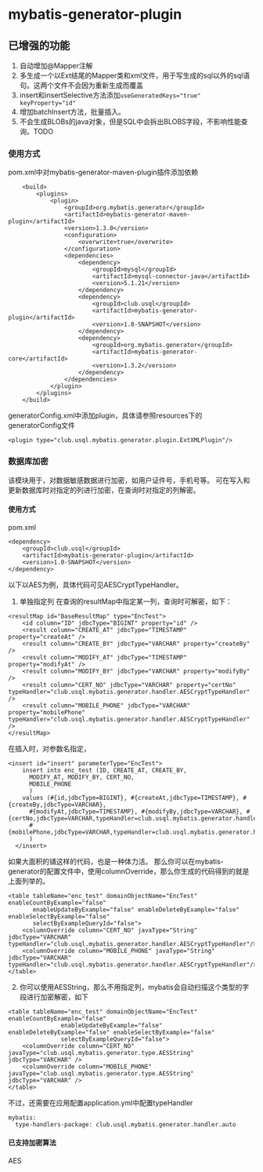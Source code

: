 # mybatis-generator-plugin

## 已增强的功能
1. 自动增加@Mapper注解
2. 多生成一个以Ext结尾的Mapper类和xml文件，用于写生成的sql以外的sql语句。这两个文件不会因为重新生成而覆盖
3. insert和insertSelective方法添加`useGeneratedKeys="true" keyProperty="id"`
4. 增加batchInsert方法，批量插入。
5. 不会生成BLOBs的java对象，但是SQL中会拆出BLOBS字段，不影响性能查询。TODO

### 使用方式
pom.xml中对mybatis-generator-maven-plugin插件添加依赖
```
	<build>
		<plugins>
			<plugin>
				<groupId>org.mybatis.generator</groupId>
				<artifactId>mybatis-generator-maven-plugin</artifactId>
				<version>1.3.0</version>
				<configuration>
					<overwrite>true</overwrite>
				</configuration>
				<dependencies>
					<dependency>
						<groupId>mysql</groupId>
						<artifactId>mysql-connector-java</artifactId>
						<version>5.1.21</version>
					</dependency>
					<dependency>
						<groupId>club.usql</groupId>
						<artifactId>mybatis-generator-plugin</artifactId>
						<version>1.0-SNAPSHOT</version>
					</dependency>
					<dependency>
						<groupId>org.mybatis.generator</groupId>
						<artifactId>mybatis-generator-core</artifactId>
						<version>1.3.2</version>
					</dependency>
				</dependencies>
			</plugin>
		</plugins>
	</build>
```
generatorConfig.xml中添加plugin，具体请参照resources下的generatorConfig文件
```
<plugin type="club.usql.mybatis.generator.plugin.ExtXMLPlugin"/>
```

### 数据库加密
该模块用于，对数据敏感数据进行加密，如用户证件号，手机号等。
可在写入和更新数据库时对指定的列进行加密，在查询时对指定的列解密。

#### 使用方式
pom.xml
```
<dependency>
    <groupId>club.usql</groupId>
    <artifactId>mybatis-generator-plugin</artifactId>
    <version>1.0-SNAPSHOT</version>
</dependency>
```
以下以AES为例，具体代码可见AESCryptTypeHandler。
1. 单独指定列
在查询的resultMap中指定某一列，查询时可解密，如下：
```
<resultMap id="BaseResultMap" type="EncTest">
    <id column="ID" jdbcType="BIGINT" property="id" />
    <result column="CREATE_AT" jdbcType="TIMESTAMP" property="createAt" />
    <result column="CREATE_BY" jdbcType="VARCHAR" property="createBy" />
    <result column="MODIFY_AT" jdbcType="TIMESTAMP" property="modifyAt" />
    <result column="MODIFY_BY" jdbcType="VARCHAR" property="modifyBy" />
    <result column="CERT_NO" jdbcType="VARCHAR" property="certNo" typeHandler="club.usql.mybatis.generator.handler.AESCryptTypeHandler" />
    <result column="MOBILE_PHONE" jdbcType="VARCHAR" property="mobilePhone" typeHandler="club.usql.mybatis.generator.handler.AESCryptTypeHandler" />
</resultMap>
```
在插入时，对参数名指定，
```
<insert id="insert" parameterType="EncTest">
    insert into enc_test (ID, CREATE_AT, CREATE_BY, 
      MODIFY_AT, MODIFY_BY, CERT_NO, 
      MOBILE_PHONE
      )
    values (#{id,jdbcType=BIGINT}, #{createAt,jdbcType=TIMESTAMP}, #{createBy,jdbcType=VARCHAR}, 
      #{modifyAt,jdbcType=TIMESTAMP}, #{modifyBy,jdbcType=VARCHAR}, #{certNo,jdbcType=VARCHAR,typeHandler=club.usql.mybatis.generator.handler.AESCryptTypeHandler}, 
      #{mobilePhone,jdbcType=VARCHAR,typeHandler=club.usql.mybatis.generator.handler.AESCryptTypeHandler}
      )
  </insert>
```
如果大面积的铺这样的代码，也是一种体力活。
那么你可以在mybatis-generator的配置文件中，使用columnOverride，那么你生成的代码得到的就是上面列举的。
```
<table tableName="enc_test" domainObjectName="EncTest" enableCountByExample="false"
       enableUpdateByExample="false" enableDeleteByExample="false" enableSelectByExample="false"
       selectByExampleQueryId="false">
    <columnOverride column="CERT_NO" javaType="String" jdbcType="VARCHAR" typeHandler="club.usql.mybatis.generator.handler.AESCryptTypeHandler"/>
    <columnOverride column="MOBILE_PHONE" javaType="String" jdbcType="VARCHAR" typeHandler="club.usql.mybatis.generator.handler.AESCryptTypeHandler"/>
</table>
```
2. 你可以使用AESString，那么不用指定列，mybatis会自动扫描这个类型的字段进行加密解密，如下
```
<table tableName="enc_test" domainObjectName="EncTest" enableCountByExample="false"
               enableUpdateByExample="false" enableDeleteByExample="false" enableSelectByExample="false"
               selectByExampleQueryId="false">
    <columnOverride column="CERT_NO" javaType="club.usql.mybatis.generator.type.AESString" jdbcType="VARCHAR" />
    <columnOverride column="MOBILE_PHONE" javaType="club.usql.mybatis.generator.type.AESString" jdbcType="VARCHAR" />
</table>
```
不过，还需要在应用配置application.yml中配置typeHandler
```
mybatis:
  type-handlers-package: club.usql.mybatis.generator.handler.auto
```
#### 已支持加密算法
AES 
